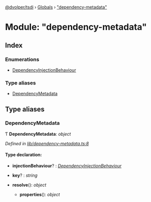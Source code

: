 [@dvolper/tsdi](../README.md) › [Globals](../globals.md) › ["dependency-metadata"](_dependency_metadata_.md)

# Module: "dependency-metadata"

## Index

### Enumerations

* [DependencyInjectionBehaviour](../enums/_dependency_metadata_.dependencyinjectionbehaviour.md)

### Type aliases

* [DependencyMetadata](_dependency_metadata_.md#dependencymetadata)

## Type aliases

###  DependencyMetadata

Ƭ **DependencyMetadata**: *object*

*Defined in [lib/dependency-metadata.ts:8](https://github.com/DavidVollmers/typescript-dependency-injection/blob/2be923b/packages/tsdi/lib/dependency-metadata.ts#L8)*

#### Type declaration:

* **injectionBehaviour**? : *[DependencyInjectionBehaviour](../enums/_dependency_metadata_.dependencyinjectionbehaviour.md)*

* **key**? : *string*

* **resolve**(): *object*

  * **properties**(): *object*
